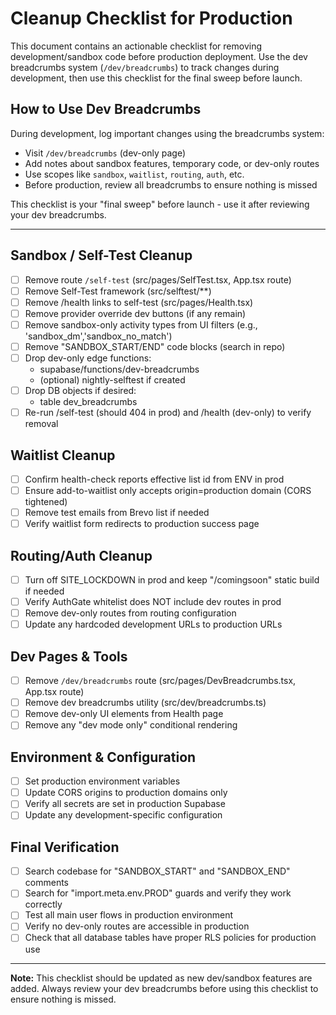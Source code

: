 # Cleanup Checklist for Production

This document contains an actionable checklist for removing development/sandbox code before production deployment. Use the dev breadcrumbs system (`/dev/breadcrumbs`) to track changes during development, then use this checklist for the final sweep before launch.

## How to Use Dev Breadcrumbs

During development, log important changes using the breadcrumbs system:
- Visit `/dev/breadcrumbs` (dev-only page)
- Add notes about sandbox features, temporary code, or dev-only routes
- Use scopes like `sandbox`, `waitlist`, `routing`, `auth`, etc.
- Before production, review all breadcrumbs to ensure nothing is missed

This checklist is your "final sweep" before launch - use it after reviewing your dev breadcrumbs.

---

## Sandbox / Self-Test Cleanup

- [ ] Remove route `/self-test` (src/pages/SelfTest.tsx, App.tsx route)
- [ ] Remove Self-Test framework (src/selftest/**)
- [ ] Remove /health links to self-test (src/pages/Health.tsx)
- [ ] Remove provider override dev buttons (if any remain)
- [ ] Remove sandbox-only activity types from UI filters (e.g., 'sandbox_dm','sandbox_no_match')
- [ ] Remove "SANDBOX_START/END" code blocks (search in repo)
- [ ] Drop dev-only edge functions:
  - supabase/functions/dev-breadcrumbs
  - (optional) nightly-selftest if created
- [ ] Drop DB objects if desired:
  - table dev_breadcrumbs
- [ ] Re-run /self-test (should 404 in prod) and /health (dev-only) to verify removal

## Waitlist Cleanup

- [ ] Confirm health-check reports effective list id from ENV in prod
- [ ] Ensure add-to-waitlist only accepts origin=production domain (CORS tightened)
- [ ] Remove test emails from Brevo list if needed
- [ ] Verify waitlist form redirects to production success page

## Routing/Auth Cleanup

- [ ] Turn off SITE_LOCKDOWN in prod and keep "/comingsoon" static build if needed
- [ ] Verify AuthGate whitelist does NOT include dev routes in prod
- [ ] Remove dev-only routes from routing configuration
- [ ] Update any hardcoded development URLs to production URLs

## Dev Pages & Tools

- [ ] Remove `/dev/breadcrumbs` route (src/pages/DevBreadcrumbs.tsx, App.tsx route)
- [ ] Remove dev breadcrumbs utility (src/dev/breadcrumbs.ts)
- [ ] Remove dev-only UI elements from Health page
- [ ] Remove any "dev mode only" conditional rendering

## Environment & Configuration

- [ ] Set production environment variables
- [ ] Update CORS origins to production domains only
- [ ] Verify all secrets are set in production Supabase
- [ ] Update any development-specific configuration

## Final Verification

- [ ] Search codebase for "SANDBOX_START" and "SANDBOX_END" comments
- [ ] Search for "import.meta.env.PROD" guards and verify they work correctly
- [ ] Test all main user flows in production environment
- [ ] Verify no dev-only routes are accessible in production
- [ ] Check that all database tables have proper RLS policies for production use

---

**Note:** This checklist should be updated as new dev/sandbox features are added. Always review your dev breadcrumbs before using this checklist to ensure nothing is missed.